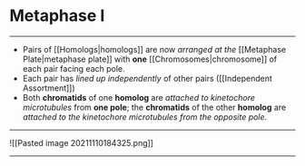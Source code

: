 # Metaphase I
---
- Pairs of [[Homologs|homologs]] are now *arranged at the* [[Metaphase Plate|metaphase plate]] with **one** [[Chromosomes|chromosome]] of each pair facing each pole.
- Each pair has *lined up independently* of other pairs ([[Independent Assortment]]) 
- Both **chromatids** of one **homolog** are *attached to kinetochore microtubules* from **one pole**; the **chromatids** of the other **homolog** are *attached to the kinetochore microtubules from the opposite pole*.

---
![[Pasted image 20211110184325.png]]

---